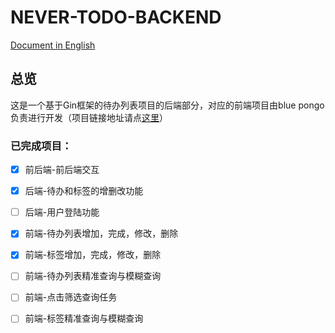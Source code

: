 # NEVER-TODO-BACKEND

[ Document in English](./README.md)

## 总览

这是一个基于Gin框架的待办列表项目的后端部分，对应的前端项目由blue pongo负责进行开发（项目链接地址请点[这里](https://github.com/)）

### 已完成项目：

* [x] 前后端-前后端交互

* [x] 后端-待办和标签的增删改功能
* [ ] 后端-用户登陆功能

* [x] 前端-待办列表增加，完成，修改，删除
* [x] 前端-标签增加，完成，修改，删除
* [ ] 前端-待办列表精准查询与模糊查询
* [ ] 前端-点击筛选查询任务
* [ ] 前端-标签精准查询与模糊查询


